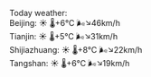 Today weather:  
Beijing: ☀️ 🌡️+6°C 🌬️↘46km/h  
Tianjin: ☀️ 🌡️+5°C 🌬️↘31km/h  
Shijiazhuang: ☀️ 🌡️+8°C 🌬️↘22km/h  
Tangshan: ☀️ 🌡️+6°C 🌬️↘19km/h  
